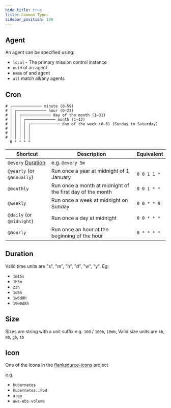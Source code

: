 ```yaml
---
hide_title: true
title: Common Types
sidebar_position: 100
---
```

## Agent

An agent can be specified using:

- `local` - The primary mission control instance
- `uuid` of an agent
- `name` of and agent
- `all`  match all/any agents

## Cron

```
# ┌───────────── minute (0–59)
# │ ┌───────────── hour (0–23)
# │ │ ┌───────────── day of the month (1–31)
# │ │ │ ┌───────────── month (1–12)
# │ │ │ │ ┌───────────── day of the week (0–6) (Sunday to Saturday)
# │ │ │ │ │
# │ │ │ │ │
# │ │ │ │ │
  0 * * * *
```

| Shortcut                       | Description                                                | Equivalent  |
| ------------------------------ | ---------------------------------------------------------- | ----------- |
| `@every` [Duration](#duration) | e.g. `@every 5m`                                           |             |
| `@yearly` (or `@annually`)     | Run once a year at midnight of 1 January                   | `0 0 1 1 *` |
| `@monthly`                     | Run once a month at midnight of the first day of the month | `0 0 1 * *` |
| `@weekly`                      | Run once a week at midnight on Sunday                      | `0 0 * * 0` |
| `@daily` (or `@midnight`)      | Run once a day at midnight                                 | `0 0 * * *` |
| `@hourly`                      | Run once an hour at the beginning of the hour              | `0 * * * *` |



## Duration

Valid time units are "s", "m", "h", "d", "w", "y". Eg:

- `1m15s`
- `1h5m`
- `23h`
- `1d8h`
- `1w6d8h`
- `19w0d8h`

## Size

Sizes are string with a unit suffix e.g. `100` / `100b`, `10mb`, Valid size units are `kb`, `mb`, `gb`, `tb`


## Icon

One of the icons in the [flanksource-icons](https://github.com/flanksource/flanksource-icons/tree/main/svg) project

e.g.

- `kubernetes`
- `Kubernetes::Pod`
- `argo`
- `aws-ebs-volume`
